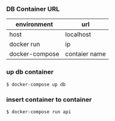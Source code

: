 ### DB Container URL

environment|url
--|--
host|localhost
docker run|ip
docker-compose|contaier name


### up db container

```
$ docker-compose up db
```


### insert container to container

```
$ docker-compose run api
```